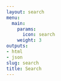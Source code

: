 ```yaml
---
layout: search
menu:
  main:
    params:
      icon: search
    weight: 3
outputs:
- html
- json
slug: search
title: Search
---
```

